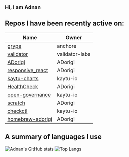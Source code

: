 ### Hi, I am Adnan

## Repos I have been recently active on:
| Name | Owner |
|------|--------------|
| [grype](https://github.com/ADorigi/grype) | anchore |
| [validator](https://github.com/ADorigi/validator) | validator-labs |
| [ADorigi](https://github.com/ADorigi/ADorigi) | ADorigi |
| [responsive_react](https://github.com/ADorigi/responsive_react) | ADorigi |
| [kaytu-charts](https://github.com/ADorigi/kaytu-charts) | kaytu-io |
| [HealthCheck](https://github.com/ADorigi/HealthCheck) | ADorigi |
| [open-governance](https://github.com/ADorigi/open-governance) | kaytu-io |
| [scratch](https://github.com/ADorigi/scratch) | ADorigi |
| [checkctl](https://github.com/kaytu-io/checkctl) | kaytu-io |
| [homebrew-adorigi](https://github.com/ADorigi/homebrew-adorigi) | ADorigi |

## A summary of languages I use
![Adnan's GitHub stats](https://github-readme-stats.vercel.app/api?username=adorigi)  ![Top Langs](https://github-readme-stats.vercel.app/api/top-langs/?username=adorigi)
